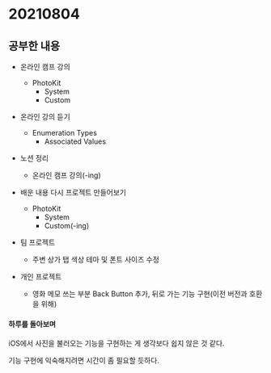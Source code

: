 # 20210804

## 공부한 내용
+ 온라인 캠프 강의
  - PhotoKit
    * System
    * Custom

+ 온라인 강의 듣기
  - Enumeration Types
    * Associated Values

+ 노션 정리
  - 온라인 캠프 강의(-ing)

+ 배운 내용 다시 프로젝트 만들어보기
  - PhotoKit
    * System
    * Custom(-ing)
  
+ 팀 프로젝트
  - 주변 상가 탭 색상 테마 및 폰트 사이즈 수정
  
+ 개인 프로젝트
  - 영화 메모 쓰는 부분 Back Button 추가, 뒤로 가는 기능 구현(이전 버전과 호환을 위해)


#### 하루를 돌아보며
iOS에서 사진을 불러오는 기능을 구현하는 게 생각보다 쉽지 않은 것 같다.

기능 구현에 익숙해지려면 시간이 좀 필요할 듯하다.

